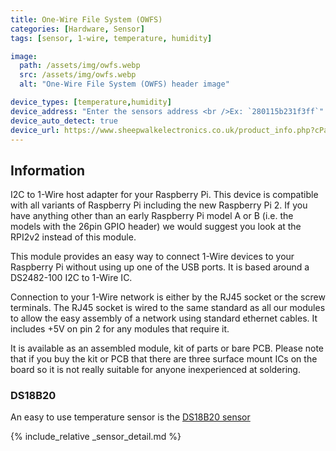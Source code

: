 ```yaml
---
title: One-Wire File System (OWFS)
categories: [Hardware, Sensor]
tags: [sensor, 1-wire, temperature, humidity]

image:
  path: /assets/img/owfs.webp
  src: /assets/img/owfs.webp
  alt: "One-Wire File System (OWFS) header image"

device_types: [temperature,humidity]
device_address: "Enter the sensors address <br />Ex: `280115b231f3ff`"
device_auto_detect: true
device_url: https://www.sheepwalkelectronics.co.uk/product_info.php?cPath=22&products_id=30
---
```


## Information

I2C to 1-Wire host adapter for your Raspberry Pi. This device is compatible with all variants of Raspberry Pi including the new Raspberry Pi 2. If you have anything other than an early Raspberry Pi model A or B (i.e. the models with the 26pin GPIO header) we would suggest you look at the RPI2v2 instead of this module.

This module provides an easy way to connect 1-Wire devices to your Raspberry Pi without using up one of the USB ports. It is based around a DS2482-100 I2C to 1-Wire IC.

Connection to your 1-Wire network is either by the RJ45 socket or the screw terminals. The RJ45 socket is wired to the same standard as all our modules to allow the easy assembly of a network using standard ethernet cables. It includes +5V on pin 2 for any modules that require it.

It is available as an assembled module, kit of parts or bare PCB. Please note that if you buy the kit or PCB that there are three surface mount ICs on the board so it is not really suitable for anyone inexperienced at soldering.

### DS18B20

An easy to use temperature sensor is the [DS18B20 sensor](https://components101.com/sensors/ds18b20-temperature-sensor)

{% include_relative _sensor_detail.md %}
